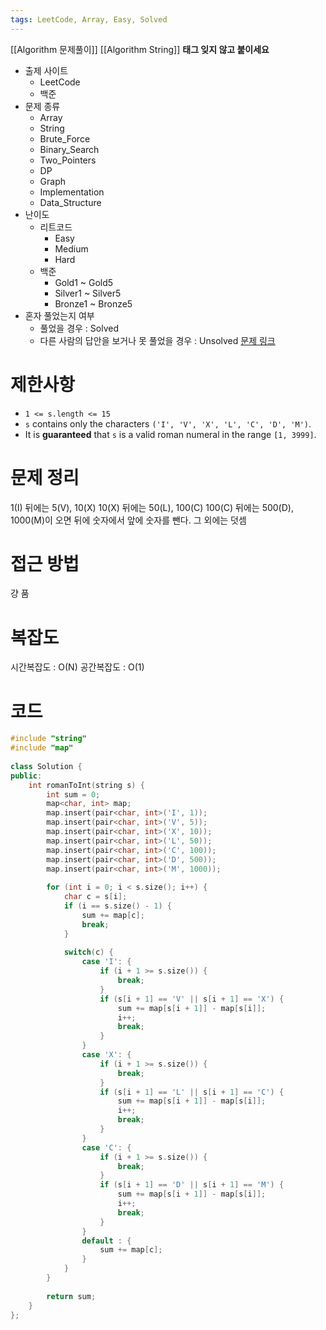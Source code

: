 ```yaml
---
tags: LeetCode, Array, Easy, Solved
---
```

[[Algorithm 문제풀이]] [[Algorithm String]]
**태그 잊지 않고 붙이세요**
- 출제 사이트
	- LeetCode
	- 백준
- 문제 종류
	- Array
	- String
	- Brute_Force
	- Binary_Search
	- Two_Pointers
	- DP
	- Graph
	- Implementation
	- Data_Structure
- 난이도
	- 리트코드
		- Easy
		- Medium
		- Hard
	- 백준
		- Gold1 ~ Gold5
		- Silver1 ~ Silver5
		- Bronze1 ~ Bronze5
- 혼자 풀었는지 여부
	- 풀었을 경우 : Solved
	- 다른 사람의 답안을 보거나 못 풀었을 경우 : Unsolved
[문제 링크](https://leetcode.com/problems/roman-to-integer/?envType=study-plan-v2&envId=top-interview-150)
# 제한사항
- `1 <= s.length <= 15`
- `s` contains only the characters `('I', 'V', 'X', 'L', 'C', 'D', 'M')`.
- It is **guaranteed** that `s` is a valid roman numeral in the range `[1, 3999]`.

# 문제 정리
1(I) 뒤에는 5(V), 10(X)
10(X) 뒤에는 50(L), 100(C)
100(C) 뒤에는 500(D), 1000(M)이 오면 뒤에 숫자에서 앞에 숫자를 뺀다.
그 외에는 덧셈

# 접근 방법
걍 품

# 복잡도
시간복잡도 : O(N)
공간복잡도 : O(1)

# 코드
``` cpp
#include "string"  
#include "map"  
  
class Solution {  
public:  
    int romanToInt(string s) {  
        int sum = 0;  
        map<char, int> map;  
        map.insert(pair<char, int>('I', 1));  
        map.insert(pair<char, int>('V', 5));  
        map.insert(pair<char, int>('X', 10));  
        map.insert(pair<char, int>('L', 50));  
        map.insert(pair<char, int>('C', 100));  
        map.insert(pair<char, int>('D', 500));  
        map.insert(pair<char, int>('M', 1000));  
  
        for (int i = 0; i < s.size(); i++) {  
            char c = s[i];  
            if (i == s.size() - 1) {  
                sum += map[c];  
                break;  
            }  
  
            switch(c) {  
                case 'I': {  
                    if (i + 1 >= s.size()) {  
                        break;  
                    }  
                    if (s[i + 1] == 'V' || s[i + 1] == 'X') {  
                        sum += map[s[i + 1]] - map[s[i]];  
                        i++;  
                        break;  
                    }  
                }  
                case 'X': {  
                    if (i + 1 >= s.size()) {  
                        break;  
                    }  
                    if (s[i + 1] == 'L' || s[i + 1] == 'C') {  
                        sum += map[s[i + 1]] - map[s[i]];  
                        i++;  
                        break;  
                    }  
                }  
                case 'C': {  
                    if (i + 1 >= s.size()) {  
                        break;  
                    }  
                    if (s[i + 1] == 'D' || s[i + 1] == 'M') {  
                        sum += map[s[i + 1]] - map[s[i]];  
                        i++;  
                        break;  
                    }  
                }  
                default : {  
                    sum += map[c];  
                }  
            }  
        }  
  
        return sum;  
    }  
};
```

